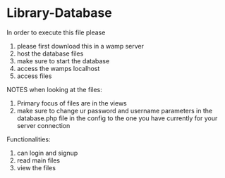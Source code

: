 # Library-Database
In order to execute this file please 
1. please first download this in a wamp server
2. host the database files 
3. make sure to start the database 
4. access the wamps localhost
5. access files


NOTES when looking at the files:
1. Primary focus of files are in the views
2. make sure to change ur password and username parameters in the database.php file in the config to the one you have currently for your server connection

Functionalities:
1. can login and signup
2. read main files
3. view the files

